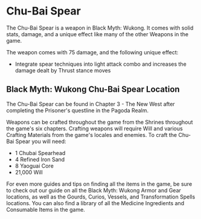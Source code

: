 # Chu-Bai Spear

The Chu-Bai Spear is a weapon in Black Myth: Wukong. It comes with solid stats, damage, and a unique effect like many of the other Weapons in the game. 

The weapon comes with 75 damage, and the following unique effect: 

  * Integrate spear techniques into light attack combo and increases the damage dealt by Thrust stance moves

## Black Myth: Wukong Chu-Bai Spear Location

The Chu-Bai Spear can be found in Chapter 3 - The New West after completing the Prisoner's questline in the Pagoda Realm. 

Weapons can be crafted throughout the game from the Shrines throughout the game's six chapters. Crafting weapons will require Will and various Crafting Materials from the game's locales and enemies. To craft the Chu-Bai Spear you will need: 

  * 1 Chubai Spearhead
  * 4 Refined Iron Sand
  * 8 Yaoguai Core
  * 21,000 Will

For even more guides and tips on finding all the items in the game, be sure to check out our guide on all the Black Myth: Wukong Armor and Gear locations, as well as the Gourds, Curios, Vessels, and Transformation Spells locations. You can also find a library of all the Medicine Ingredients and Consumable Items in the game. 
